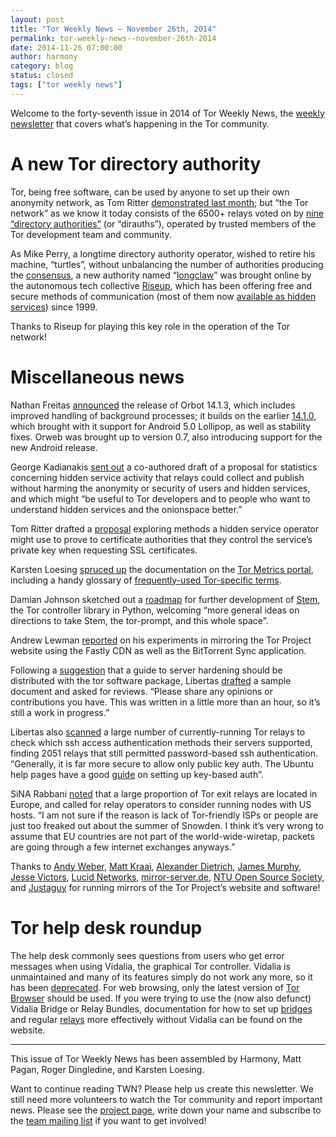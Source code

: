 ```yaml
---
layout: post
title: "Tor Weekly News — November 26th, 2014"
permalink: tor-weekly-news--november-26th-2014
date: 2014-11-26 07:00:00
author: harmony
category: blog
status: closed
tags: ["tor weekly news"]
---
```


Welcome to the forty-seventh issue in 2014 of Tor Weekly News, the [weekly newsletter](https://lists.torproject.org/cgi-bin/mailman/listinfo/tor-news) that covers what’s happening in the Tor community.

A new Tor directory authority
=============================

Tor, being free software, can be used by anyone to set up their own anonymity network, as Tom Ritter [demonstrated last month](https://lists.torproject.org/pipermail/tor-dev/2014-October/007613.html); but “the Tor network” as we know it today consists of the 6500+ relays voted on by [nine](https://gitweb.torproject.org/tor.git/blob/HEAD:/src/or/config.c#l823) [“directory authorities”](https://www.torproject.org/docs/faq#KeyManagement) (or “dirauths”), operated by trusted members of the Tor development team and community.

As Mike Perry, a longtime directory authority operator, wished to retire his machine, “turtles”, without unbalancing the number of authorities producing the [consensus](https://metrics.torproject.org/about.html#consensus), a new authority named “[longclaw](https://en.wikipedia.org/wiki/Longclaw)” was brought online by the autonomous tech collective [Riseup](https://help.riseup.net/), which has been offering free and secure methods of communication (most of them now [available as hidden services](https://help.riseup.net/en/security/network-security/tor#riseups-tor-hidden-services)) since 1999.

Thanks to Riseup for playing this key role in the operation of the Tor network!

Miscellaneous news
==================

Nathan Freitas [announced](https://lists.mayfirst.org/pipermail/guardian-dev/2014-November/004068.html) the release of Orbot 14.1.3, which includes improved handling of background processes; it builds on the earlier [14.1.0](https://lists.mayfirst.org/pipermail/guardian-dev/2014-November/004036.html), which brought with it support for Android 5.0 Lollipop, as well as stability fixes. Orweb was brought up to version 0.7, also introducing support for the new Android release.

George Kadianakis [sent out](https://lists.torproject.org/pipermail/tor-dev/2014-November/007863.html) a co-authored draft of a proposal for statistics concerning hidden service activity that relays could collect and publish without harming the anonymity or security of users and hidden services, and which might “be useful to Tor developers and to people who want to understand hidden services and the onionspace better.”

Tom Ritter drafted a [proposal](https://lists.torproject.org/pipermail/tor-dev/2014-November/007853.html) exploring methods a hidden service operator might use to prove to certificate authorities that they control the service’s private key when requesting SSL certificates.

Karsten Loesing [spruced up](https://lists.torproject.org/pipermail/tor-dev/2014-November/007834.html) the documentation on the [Tor Metrics portal](https://metrics.torproject.org/), including a handy glossary of [frequently-used Tor-specific terms](https://metrics.torproject.org/about.html).

Damian Johnson sketched out a [roadmap](https://lists.torproject.org/pipermail/tor-dev/2014-November/007831.html) for further development of [Stem](https://stem.torproject.org/), the Tor controller library in Python, welcoming “more general ideas on directions to take Stem, the tor-prompt, and this whole space”.

Andrew Lewman [reported](https://lists.torproject.org/pipermail/tor-mirrors/2014-November/000781.html) on his experiments in mirroring the Tor Project website using the Fastly CDN as well as the BitTorrent Sync application.

Following a [suggestion](https://bugs.torproject.org/13703) that a guide to server hardening should be distributed with the tor software package, Libertas [drafted](https://lists.torproject.org/pipermail/tor-relays/2014-November/005846.html) a sample document and asked for reviews. “Please share any opinions or contributions you have. This was written in a little more than an hour, so it’s still a work in progress.”

Libertas also [scanned](https://lists.torproject.org/pipermail/tor-relays/2014-November/005759.html) a large number of currently-running Tor relays to check which ssh access authentication methods their servers supported, finding 2051 relays that still permitted password-based ssh authentication. “Generally, it is far more secure to allow only public key auth. The Ubuntu help pages have a good [guide](https://help.ubuntu.com/community/SSH/OpenSSH/Keys) on setting up key-based auth”.

SiNA Rabbani [noted](https://lists.torproject.org/pipermail/tor-relays/2014-November/005806.html) that a large proportion of Tor exit relays are located in Europe, and called for relay operators to consider running nodes with US hosts. “I am not sure if the reason is lack of Tor-friendly ISPs or people are just too freaked out about the summer of Snowden. I think it’s very wrong to assume that EU countries are not part of the world-wide-wiretap, packets are going through a few internet exchanges anyways.”

Thanks to [Andy Weber](https://lists.torproject.org/pipermail/tor-mirrors/2014-October/000738.html), [Matt Kraai](https://lists.torproject.org/pipermail/tor-mirrors/2014-October/000741.html), [Alexander Dietrich](https://lists.torproject.org/pipermail/tor-mirrors/2014-October/000746.html), [James Murphy](https://lists.torproject.org/pipermail/tor-mirrors/2014-October/000751.html), [Jesse Victors](https://lists.torproject.org/pipermail/tor-mirrors/2014-November/000763.html), [Lucid Networks](https://lists.torproject.org/pipermail/tor-mirrors/2014-November/000783.html), [mirror-server.de](https://lists.torproject.org/pipermail/tor-mirrors/2014-November/000784.html), [NTU Open Source Society](https://lists.torproject.org/pipermail/tor-mirrors/2014-November/000762.html), and [Justaguy](https://lists.torproject.org/pipermail/tor-mirrors/2014-November/000764.html) for running mirrors of the Tor Project’s website and software!

Tor help desk roundup
=====================

The help desk commonly sees questions from users who get error messages when using Vidalia, the graphical Tor controller. Vidalia is unmaintained and many of its features simply do not work any more, so it has been [deprecated](https://www.torproject.org/docs/faq.html#WhereDidVidaliaGo). For web browsing, only the latest version of [Tor Browser](https://www.torproject.org/projects/torbrowser.html) should be used. If you were trying to use the (now also defunct) Vidalia Bridge or Relay Bundles, documentation for how to set up [bridges](https://www.torproject.org/projects/obfsproxy-instructions) and regular [relays](https://www.torproject.org/docs/tor-relay-debian) more effectively without Vidalia can be found on the website.

* * * * *

This issue of Tor Weekly News has been assembled by Harmony, Matt Pagan, Roger Dingledine, and Karsten Loesing.

Want to continue reading TWN? Please help us create this newsletter. We still need more volunteers to watch the Tor community and report important news. Please see the [project page](https://trac.torproject.org/projects/tor/wiki/TorWeeklyNews), write down your name and subscribe to the [team mailing list](https://lists.torproject.org/cgi-bin/mailman/listinfo/news-team) if you want to get involved!

